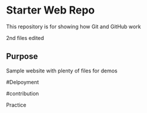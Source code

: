 
# Starter Web Repo

This repository is for showing how Git and GitHub work

2nd files edited



## Purpose

Sample website with plenty of files for demos

#Delpoyment 

#contribution

Practice
